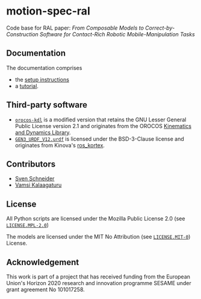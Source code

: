 # motion-spec-ral
Code base for RAL paper: *From Composable Models to Correct-by-Construction Software for Contact-Rich Robotic Mobile-Manipulation Tasks*

## Documentation

The documentation comprises

* the [setup instructions](https://secorolab.github.io/motion-spec-ral/setup.html)
* a [tutorial](https://secorolab.github.io/motion-spec-ral/tutorial.html).

## Third-party software

* [`orocos-kdl`](thirdparty/orocos-kdl/) is a modified version that retains the GNU Lesser General Public License version 2.1 and originates from the OROCOS [Kinematics and Dynamics Library](https://github.com/orocos/orocos_kinematics_dynamics).
* [`GEN3_URDF_V12.urdf`](thirdparty/kinova/GEN3_URDF_V12.urdf) is licensed under the BSD-3-Clause license and originates from Kinova's [ros_kortex](https://github.com/Kinovarobotics/ros_kortex).

## Contributors

* [Sven Schneider](https://github.com/svenschneider)
* [Vamsi Kalaagaturu](https://github.com/vamsikalagaturu)

## License

All Python scripts are licensed under the Mozilla Public License 2.0 (see [`LICENSE.MPL-2.0`](LICENSE.MPL-2.0))

The models are licensed under the MIT No Attribution (see [`LICENSE.MIT-0`](LICENSE.MIT-0)) License.

## Acknowledgement

This work is part of a project that has received funding from the European Union's Horizon 2020 research and innovation programme SESAME under grant agreement No 101017258.